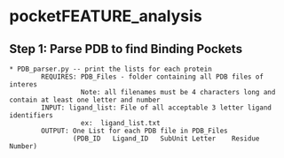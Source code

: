 # pocketFEATURE_analysis

## Step 1: Parse PDB to find Binding Pockets
    * PDB_parser.py -- print the lists for each protein
            REQUIRES: PDB_Files - folder containing all PDB files of interes
                      Note: all filenames must be 4 characters long and contain at least one letter and number    
            INPUT: ligand_list: File of all acceptable 3 letter ligand identifiers
                      ex:  ligand_list.txt
            OUTPUT: One List for each PDB file in PDB_Files
                    (PDB_ID	  Ligand_ID	  SubUnit Letter    Residue Number)
            
